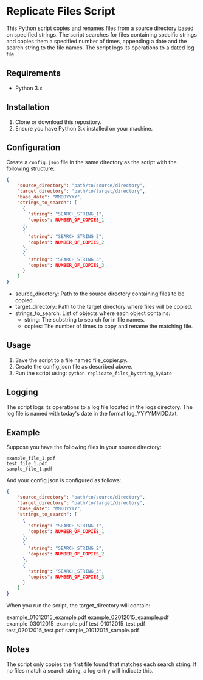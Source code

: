 # Replicate Files Script

This Python script copies and renames files from a source directory based on specified strings. The script searches for files containing specific strings and copies them a specified number of times, appending a date and the search string to the file names. The script logs its operations to a dated log file.

## Requirements

- Python 3.x

## Installation

1. Clone or download this repository.
2. Ensure you have Python 3.x installed on your machine.

## Configuration

Create a `config.json` file in the same directory as the script with the following structure:

```json
{
    "source_directory": "path/to/source/directory",
    "target_directory": "path/to/target/directory",
    "base_date": "MMDDYYYY",
    "strings_to_search": [
      {
        "string": "SEARCH_STRING_1",
        "copies": NUMBER_OF_COPIES_1
      },
      {
        "string": "SEARCH_STRING_2",
        "copies": NUMBER_OF_COPIES_2
      },
      {
        "string": "SEARCH_STRING_3",
        "copies": NUMBER_OF_COPIES_3
      }
    ]
}

```
- source_directory: Path to the source directory containing files to be copied.
- target_directory: Path to the target directory where files will be copied.
- strings_to_search: List of objects where each object contains:
    - string: The substring to search for in file names.
    - copies: The number of times to copy and rename the matching file.

## Usage
1. Save the script to a file named file_copier.py.
2. Create the config.json file as described above.
3. Run the script using:
```python replicate_files_bystring_bydate```
## Logging
The script logs its operations to a log file located in the logs directory. The log file is named with today's date in the format log_YYYYMMDD.txt.

## Example
Suppose you have the following files in your source directory:

```
example_file_1.pdf
test_file_1.pdf
sample_file_1.pdf
```
And your config.json is configured as follows:
```json
{
    "source_directory": "path/to/source/directory",
    "target_directory": "path/to/target/directory",
    "base_date": "MMDDYYYY",
    "strings_to_search": [
      {
        "string": "SEARCH_STRING_1",
        "copies": NUMBER_OF_COPIES_1
      },
      {
        "string": "SEARCH_STRING_2",
        "copies": NUMBER_OF_COPIES_2
      },
      {
        "string": "SEARCH_STRING_3",
        "copies": NUMBER_OF_COPIES_3
      }
    ]
}

```
When you run the script, the target_directory will contain:

example_01012015_example.pdf
example_02012015_example.pdf
example_03012015_example.pdf
test_01012015_test.pdf
test_02012015_test.pdf
sample_01012015_sample.pdf
## Notes
The script only copies the first file found that matches each search string.
If no files match a search string, a log entry will indicate this.

